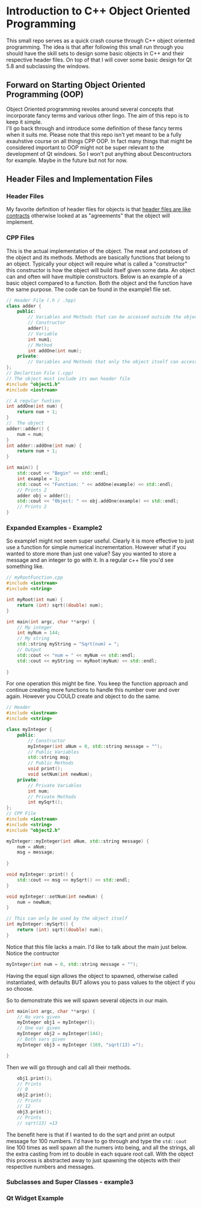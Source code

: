 # Introduction to C++ Object Oriented Programming
This small repo serves as a quick crash course through C++ object oriented 
programming. 
The idea  is that after following this small run through you should have 
the skill sets to design some basic objects in C++ and their respective 
header files. 
On top of that I will cover some basic design for Qt 5.8 and subclassing 
the windows.

## Forward on Starting Object Oriented Programming (OOP)
Object Oriented programming revoles around several concepts that
incorporate fancy terms and various other lingo. 
The aim of this repo is to keep it simple.  
I'll go back through and introduce some definition of these fancy terms 
when it suits me.
Please note that this repo isn't yet meant to be a fully exauhstive course
on all things CPP OOP. 
In fact many things that might be considered important to OOP might not 
be super relevant to the development of Qt windows.
So I won't put anything about Descontructors for example.
Maybe in the future but not for now.

## Header Files and Implementation Files

### Header Files

My favorite definition of header files  for objects is that [header files are like contracts](https://ocw.mit.edu/courses/electrical-engineering-and-computer-science/6-088-introduction-to-c-memory-management-and-c-object-oriented-programming-january-iap-2010/lecture-notes/MIT6_088IAP10_lec04.pdf)
otherwise looked at as "agreements" that the object will implement.

### CPP Files
This is the actual implementation of the object. 
The meat and potatoes of the object and its methods.
Methods are basically functions that belong to an object. 
Typically your object will require what is called a "constructor"
this constructor is how the object will build itself given some data.
An object can and often will have multiple constructors.
Below is an example of a basic object compared to a function.
Both the object and the function have the same purpose. 
The code can be found in the example1 file set.
```c++
// Header File (.h / .hpp)
class adder {
    public:
        // Variables and Methods that can be accessed outside the object itself
        // Constructor 
        adder();
        // Variable
        int num1;
        // Method
        int addOne(int num);
    private:
        // Variables and Methods that only the object itself can access
};
// Declartion File (.cpp)
// The object must include its own header file
#include "object1.h"
#include <iostream>

// A regular funtion
int addOne(int num) {
    return num + 1;
}
//  The object
adder::adder() {
    num = num;
}
int adder::addOne(int num) {
    return num + 1;
}

int main() {
    std::cout << "Begin" << std::endl;
    int example = 1;
    std::cout << "Function: " << addOne(example) << std::endl;
    // Prints 2
    adder obj = adder();
    std::cout << "Object: " << obj.addOne(example) << std::endl;
    // Prints 2
}
```

### Expanded Examples - Example2
So example1 might not seem super useful. 
Clearly it is more effective to just use a function for simple numerical
incrementation.
However what if you wanted to store more than just one value?
Say you wanted to store a message and an integer to go with it.
In a regular c++ file you'd see something like.
```c++
// myRootFunction.cpp
#include <iostream>
#include <string>

int myRoot(int num) {
    return (int) sqrt((double) num);
}

int main(int argc, char **argv) {
    // My integer
    int myNum = 144;
    // My string
    std::string myString = "Sqrt(num) = ";
    // Output
    std::cout << "num = " << myNum << std::endl;
    std::cout << myString << myRoot(myNum) << std::endl;
    
}
```
For one operation this might be fine. 
You keep the function approach and continue creating more functions
to handle this number over and over again.
However you COULD create and object to do the same.
```c++
// Header
#include <iostream>
#include <string>

class myInteger {
    public:
        // Constructor
        myInteger(int aNum = 0, std::string message = "");
        // Public Variables
        std::string msg;
        // Public Methods
        void print();
        void setNum(int newNum);
    private:
        // Private Variables
        int num;
        // Private Methods
        int mySqrt();
};
// CPP File
#include <iostream>
#include <string>
#include "object2.h"

myInteger::myInteger(int aNum, std::string message) {
    num = aNum;
    msg = message;
    
}

void myInteger::print() {
    std::cout << msg << mySqrt() << std::endl;
}

void myInteger::setNum(int newNum) {
    num = newNum;
}

// This can only be used by the object itself
int myInteger::mySqrt() {
    return (int) sqrt((double) num);
}
```

Notice that this file lacks a main.
I'd like to talk about the main just below. 
Notice the contructor
```c++
myInteger(int num = 0, std::string message = "");
```
Having the equal sign allows the object to spawned, otherwise called 
instantiated, with defaults BUT allows you to pass values to the object
if you so choose.

So to demonstrate this we will spawn several objects in our main.
```c++
int main(int argc, char **argv) {
    // No vars given
    myInteger obj1 = myInteger();
    // One var given
    myInteger obj2 = myInteger(144);
    // Both vars given
    myInteger obj3 = myInteger (169, "sqrt(13) =");

}
```

Then we will go through and call all their methods.
```c++
    obj1.print();
    // Prints
    // 0
    obj2.print();
    // Prints
    // 12
    obj3.print();
    // Prints
    // sqrt(13) =13
```

The benefit here is that if I wanted to do the sqrt and print an output
message for 100 numbers.
I'd have to go through and type the `std::cout` line 100 times as well
spawn all the numers into being, and all the strings, all the extra casting 
from int to double in each square root call.
With the object this process is abstracted away to just spawning the objects
with their respective numbers and messages.

### Subclasses and Super Classes - example3

### Qt Widget Example
